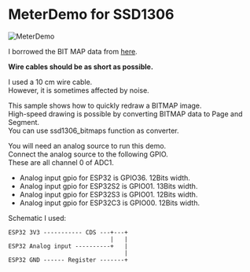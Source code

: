# MeterDemo for SSD1306

![MeterDemo](https://user-images.githubusercontent.com/6020549/166136718-5139deb8-df11-4756-b161-7830ce2251ea.JPG)

I borrowed the BIT MAP data from [here](https://forum.arduino.cc/t/analog-vu-meter-i2c-oled-sh1106-oledmeter-animation/388374).   

__Wire cables should be as short as possible.__   

I used a 10 cm wire cable.   
However, it is sometimes affected by noise.   


This sample shows how to quickly redraw a BITMAP image.   
High-speed drawing is possible by converting BITMAP data to Page and Segment.   
You can use ssd1306_bitmaps function as converter.   


You will need an analog source to run this demo.   
Connect the analog source to the following GPIO.   
These are all channel 0 of ADC1.   

- Analog input gpio for ESP32 is GPIO36. 12Bits width.   
- Analog input gpio for ESP32S2 is GPIO01. 13Bits width.   
- Analog input gpio for ESP32S3 is GPIO01. 12Bits width.   
- Analog input gpio for ESP32C3 is GPIO00. 12Bits width.   

Schematic I used:
```
ESP32 3V3 ----------- CDS ---+---+
                             |   |
ESP32 Analog input ----------+   |
                                 |
ESP32 GND ------ Register -------+
```

